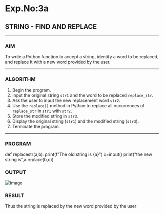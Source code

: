# Exp.No:3a
## STRING - FIND AND REPLACE

---

### AIM  
To write a Python function to accept a string, identify a word to be replaced, and replace it with a new word provided by the user.

---

### ALGORITHM

1. Begin the program.  
2. Input the original string `str1` and the word to be replaced `replace_str`.  
3. Ask the user to input the new replacement word `str2`.  
4. Use the `replace()` method in Python to replace all occurrences of `replace_str` in `str1` with `str2`.  
5. Store the modified string in `str3`.  
6. Display the original string (`str1`) and the modified string (`str3`).  
7. Terminate the program.

---

### PROGRAM

def replacestr(a,b):
    print(f"The old string is {a}")
    c=input()
    print("the new string is",a.replace(b,c))


### OUTPUT
![image](https://github.com/user-attachments/assets/941b4ac1-3406-4bf8-b00a-8b0456ac0a96)


### RESULT
Thus the string is replaced by the new word provided by the user
